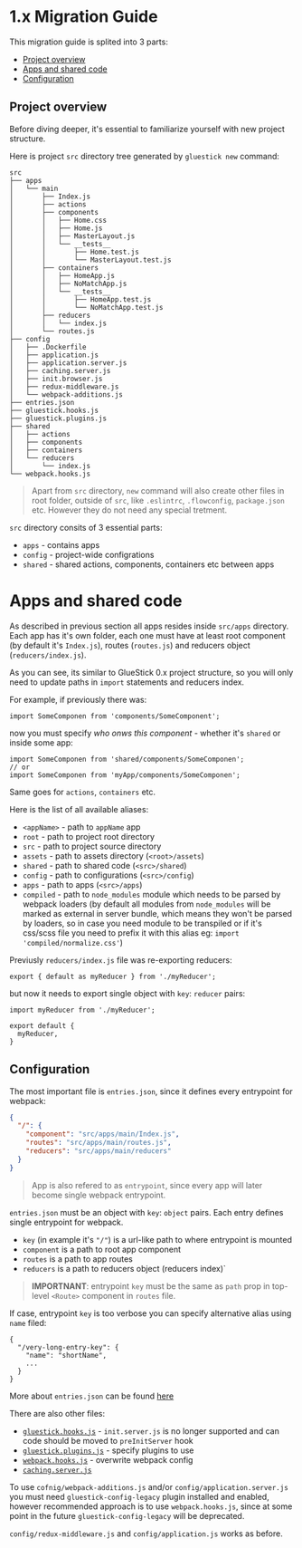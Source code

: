 # 1.x Migration Guide

This migration guide is splited into 3 parts:
- [Project overview](#project-overview)
- [Apps and shared code](#apps-and-shared-code)
- [Configuration](#configuration)

## Project overview

Before diving deeper, it's essential to familiarize yourself with new project structure.

Here is project `src` directory tree generated by `gluestick new` command:
```
src
├── apps
│   └── main
│       ├── Index.js
│       ├── actions
│       ├── components
│       │   ├── Home.css
│       │   ├── Home.js
│       │   ├── MasterLayout.js
│       │   └── __tests__
│       │       ├── Home.test.js
│       │       └── MasterLayout.test.js
│       ├── containers
│       │   ├── HomeApp.js
│       │   ├── NoMatchApp.js
│       │   └── __tests__
│       │       ├── HomeApp.test.js
│       │       └── NoMatchApp.test.js
│       ├── reducers
│       │   └── index.js
│       └── routes.js
├── config
│   ├── .Dockerfile
│   ├── application.js
│   ├── application.server.js
│   ├── caching.server.js
│   ├── init.browser.js
│   ├── redux-middleware.js
│   └── webpack-additions.js
├── entries.json
├── gluestick.hooks.js
├── gluestick.plugins.js
├── shared
│   ├── actions
│   ├── components
│   ├── containers
│   └── reducers
│       └── index.js
└── webpack.hooks.js
```

> Apart from `src` directory, `new` command will also create other files in root folder, outside of `src`, like `.eslintrc`, `.flowconfig`, `package.json` etc. However they do not need any special tretment.

`src` directory consits of 3 essential parts:
- `apps` - contains apps
- `config` - project-wide configrations
- `shared` - shared actions, components, containers etc between apps

# Apps and shared code

As described in previous section all apps resides inside `src/apps` directory. Each app has it's own folder, each one must have at least root component (by default it's `Index.js`), routes (`routes.js`) and reducers object (`reducers/index.js`).

As you can see, its similar to GlueStick 0.x project structure, so you will only need to update paths in `import` statements and reducers index.

For example, if previously there was:
```
import SomeComponen from 'components/SomeComponent';
```
now you must specify *who onws this component* - whether it's `shared` or inside some app:
```
import SomeComponen from 'shared/components/SomeComponen';
// or
import SomeComponen from 'myApp/components/SomeComponen';
```
Same goes for `actions`, `containers` etc.

Here is the list of all available aliases:
- `<appName>` - path to `appName` app
- `root` - path to project root directory
- `src` - path to project source directory
- `assets` - path to assets directory (`<root>/assets`)
- `shared` - path to shared code (`<src>/shared`)
- `config` - path to configurations (`<src>/config`)
- `apps` - path to apps (`<src>/apps`)
- `compiled` - path to `node_modules` module which needs to be parsed by webpack loaders (by default all modules from `node_modules` will be marked as external in server bundle, which means they won't be parsed by loaders, so in case you need module to be transpiled or if it's css/scss file you need to prefix it with this alias eg: `import 'compiled/normalize.css'`)

Previusly `reducers/index.js` file was re-exporting reducers:
```
export { default as myReducer } from './myReducer';
```
but now it needs to export single object with `key`: `reducer` pairs:
```
import myReducer from './myReducer';

export default {
  myReducer,
}
```

## Configuration
The most important file is `entries.json`, since it defines every entrypoint for webpack:
```json
{
  "/": {
    "component": "src/apps/main/Index.js",
    "routes": "src/apps/main/routes.js",
    "reducers": "src/apps/main/reducers"
  }
}
```

> App is also refered to as `entrypoint`, since every app will later become single webpack entrypoint.

`entries.json` must be an object with `key`: `object` pairs. Each entry defines single entrypoint for webpack.

- `key` (in example it's `"/"`) is a url-like path to where entrypoint is mounted
- `component` is a path to root app component
- `routes` is a path to app routes
- `reducers` is a path to reducers object (reducers index)`

> __IMPORTNANT__: entrypoint `key` must be the same as `path` prop in top-level `<Route>` component in `routes` file.

If case, entrypoint `key` is too verbose you can specify alternative alias using `name` filed:
```
{
  "/very-long-entry-key": {
    "name": "shortName",
    ...
  }
}
```

More about `entries.json` can be found [here](./Apps.md)

There are also other files:
- [`gluestick.hooks.js`](./CachingAndHooks.md#hooks) - `init.server.js` is no longer supported and can code should be moved to `preInitServer` hook
- [`gluestick.plugins.js`](./Plugins.md) - specify plugins to use
- [`webpack.hooks.js`](./CachingAndHooks.md#webpack-hooks) - overwrite webpack config
- [`caching.server.js`](./CachingAndHooks.md#caching) 

To use `cofnig/webpack-additions.js` and/or `config/application.server.js` you must need `gluestick-config-legacy` plugin installed and enabled, however recommended approach is to use `webpack.hooks.js`, since at some point in the future `gluestick-config-legacy` will be deprecated.

`config/redux-middleware.js` and `config/application.js` works as before.
